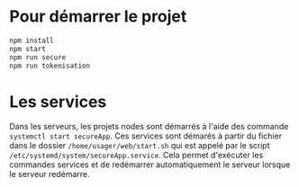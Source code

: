 # Pour démarrer le projet

```bash
npm install
npm start
npm run secure
npm run tokenisation
```

# Les services
Dans les serveurs, les projets nodes sont démarrés à l'aide des commande 
`systemctl start secureApp`. Ces services sont démarés à partir du fichier dans le dossier `/home/usager/web/start.sh` qui est appelé par le script `/etc/systemd/system/secureApp.service`. Cela permet d'exécuter les commandes services et de redémarrer automatiquement le serveur lorsque le serveur redémarre.

